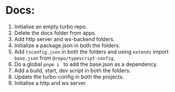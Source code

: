 # Docs:

1. Initialise an empty turbo repo.
2. Delete the docs folder from apps.
3. Add http server and ws-backend folders.
4. Initialize a package.json in both the folders.
5. Add `tsconfig.json` in both the folders and using `extends` import `base.json` from `@repo/typescript-config`.
6. Do a global `pnpm i ` to add the base.json as a dependency.
7. Add a build, start, dev script in both the folders.
8. Update the turbo-config in both the projects.
9. Initialise a http and ws server.